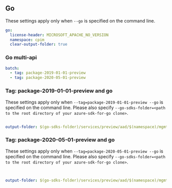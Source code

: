## Go

These settings apply only when `--go` is specified on the command line.

``` yaml $(go)
go:
  license-header: MICROSOFT_APACHE_NO_VERSION
  namespace: cpim
  clear-output-folder: true
```

### Go multi-api

``` yaml $(go) && $(multiapi)
batch:
  - tag: package-2019-01-01-preview 
  - tag: package-2020-05-01-preview 
```

### Tag: package-2019-01-01-preview and go

These settings apply only when `--tag=package-2019-01-01-preview --go` is specified on the command line.
Please also specify `--go-sdks-folder=<path to the root directory of your azure-sdk-for-go clone>`.

```yaml $(tag) == 'package-2019-01-01-preview' && $(go)

output-folder: $(go-sdks-folder)/services/preview/aad/$(namespace)/mgmt/2019-01-01-preview/${namespace}
```

### Tag: package-2020-05-01-preview and go

These settings apply only when `--tag=package-2020-05-01-preview --go` is specified on the command line.
Please also specify `--go-sdks-folder=<path to the root directory of your azure-sdk-for-go clone>`.

```yaml $(tag) == 'package-2020-05-01-preview' && $(go)


output-folder: $(go-sdks-folder)/services/preview/aad/$(namespace)/mgmt/2020-05-01-preview/${namespace}
```
